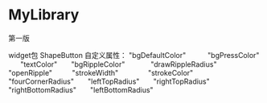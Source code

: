 # MyLibrary
第一版


widget包
ShapeButton
自定义属性：
"bgDefaultColor"             <!--背景默认的颜色--> 
"bgPressColor"               <!--点击按钮的颜色--> 
"textColor"                  <!--默认文字的颜色--> 
"bgRippleColor"              <!--Ripple效果的颜色--> 
"drawRippleRadius"           <!--每次绘制Ripple的半径（刷新速率）--> 
"openRipple"                 <!--是否开启Ripple效果--> 
"strokeWidth"                <!--边框宽度--> 
"strokeColor"                <!--边框颜色--> 
"fourCornerRadius"           <!--矩形四个圆角的半径--> 
"leftTopRadius"              <!--矩形左上角圆角半径--> 
"rightTopRadius"             <!--矩形右上角圆角半径--> 
"rightBottomRadius"          <!--矩形右下角圆角半径--> 
"leftBottomRadius"           <!--矩形左下角圆角半径--> 
